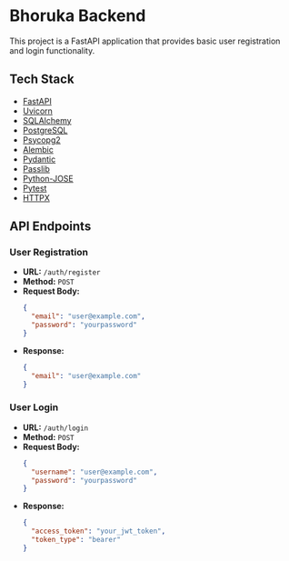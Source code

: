 # Bhoruka Backend
This project is a FastAPI application that provides basic user registration and login functionality.
## Tech Stack

- [FastAPI](https://fastapi.tiangolo.com/)
- [Uvicorn](https://www.uvicorn.org/)
- [SQLAlchemy](https://www.sqlalchemy.org/)
- [PostgreSQL](https://www.postgresql.org/)
- [Psycopg2](https://www.psycopg.org/docs/)
- [Alembic](https://alembic.sqlalchemy.org/en/latest/)
- [Pydantic](https://pydantic-docs.helpmanual.io/)
- [Passlib](https://passlib.readthedocs.io/en/stable/)
- [Python-JOSE](https://python-jose.readthedocs.io/en/latest/)
- [Pytest](https://docs.pytest.org/en/7.1.x/)
- [HTTPX](https://www.python-httpx.org/)

## API Endpoints

### User Registration

- **URL:** `/auth/register`
- **Method:** `POST`
- **Request Body:**
  ```json
  {
    "email": "user@example.com",
    "password": "yourpassword"
  }
  ```
- **Response:**
  ```json
  {
    "email": "user@example.com"
  }
  ```

### User Login

- **URL:** `/auth/login`
- **Method:** `POST`
- **Request Body:**
  ```json
  {
    "username": "user@example.com",
    "password": "yourpassword"
  }
  ```
- **Response:**
  ```json
  {
    "access_token": "your_jwt_token",
    "token_type": "bearer"
  }
  ```